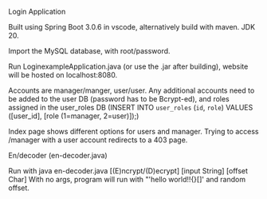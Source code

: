 Login Application

Built using Spring Boot 3.0.6 in vscode, alternatively build with maven. JDK 20. 

Import the MySQL database, with root/password.

Run LoginexampleApplication.java (or use the .jar after building), website will be hosted on localhost:8080.

Accounts are manager/manger, user/user. Any additional accounts need to be added to the user DB (password has to be Bcrypt-ed), and roles assigned in the user_roles DB (INSERT INTO `user_roles` (`id`, `role`) VALUES ([user_id], [role (1=manager, 2=user)]);)

Index page shows different options for users and manager. Trying to access /manager with a user account redirects to a 403 page.



En/decoder (en-decoder.java)

Run with java en-decoder.java [(E)ncrypt/(D)ecrypt] [input String] [offset Char]
With no args, program will run with "'hello world!!{}[]' and random offset.
